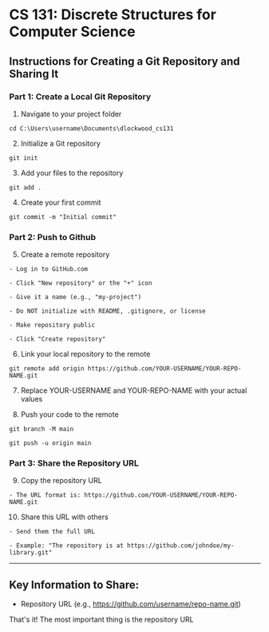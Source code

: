  # CS 131: Discrete Structures for Computer Science

## Instructions for Creating a Git Repository and Sharing It

### Part 1: Create a Local Git Repository

  1. Navigate to your project folder

  `cd C:\Users\username\Documents\dlockwood_cs131`

  2. Initialize a Git repository

  `git init`

  3. Add your files to the repository

  `git add .`

  4. Create your first commit

  `git commit -m "Initial commit"`

###  Part 2: Push to Github

  5. Create a remote repository

    - Log in to GitHub.com 

    - Click "New repository" or the "+" icon

    - Give it a name (e.g., "my-project")

    - Do NOT initialize with README, .gitignore, or license

    - Make repository public

    - Click "Create repository"

  6. Link your local repository to the remote

  `git remote add origin https://github.com/YOUR-USERNAME/YOUR-REPO-NAME.git`

  7. Replace YOUR-USERNAME and YOUR-REPO-NAME with your actual values

  8. Push your code to the remote

  `git branch -M main`

  `git push -u origin main`

###  Part 3: Share the Repository URL

  9. Copy the repository URL

    - The URL format is: https://github.com/YOUR-USERNAME/YOUR-REPO-NAME.git

  10. Share this URL with others

    - Send them the full URL

    - Example: "The repository is at https://github.com/johndoe/my-library.git"

---

## Key Information to Share:

  - Repository URL (e.g., https://github.com/username/repo-name.git)


  That's it! The most important thing is the repository URL


